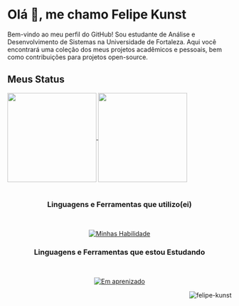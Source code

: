 # Olá 👋, me chamo Felipe Kunst

Bem-vindo ao meu perfil do GitHub! Sou estudante de Análise e Desenvolvimento de Sistemas na Universidade de Fortaleza. Aqui você encontrará uma coleção dos meus projetos acadêmicos e pessoais, bem como contribuições para projetos open-source.


## Meus Status

<a href="https://github.com/Felipe-Kunst">
  <img height=200 align="center" src="https://github-readme-stats.vercel.app/api?username=Felipe-Kunst&locale=pt-br" />
</a>
<a href="https://github.com/Felipe-Kunst">
  <img height=200 align="center" src="https://github-readme-stats.vercel.app/api/top-langs?username=Felipe-Kunst&layout=compact&langs_count=8&card_width=320&locale=pt-br" />
</a>

<br>
<br>


<div align="center">
  
### Linguagens e Ferramentas que utilizo(ei)

<br>

[![Minhas Habilidade](https://skillicons.dev/icons?i=js,html,css,cpp,java,mysql,python,nodejs,eclipse,arduino,react,vscode,figma,git,github,supabase&theme=light&perline=16)](https://skillicons.dev)
</div>


<div align="center">

###  Linguagens e Ferramentas que estou Estudando
<br>

[![Em aprenizado](https://skillicons.dev/icons?i=spring,androidstudio,kotlin,idea&theme=light)](https://skillicons.dev)

<div>
<p align="Right"> <img src="https://komarev.com/ghpvc/?username=felipe-kunst&label=Profile%20views&color=0e75b6&style=flat" alt="felipe-kunst" /> </p>


